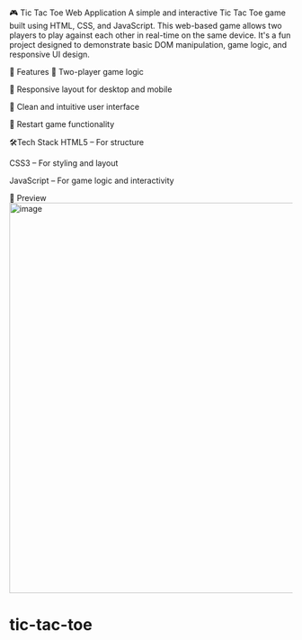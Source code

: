 🎮
Tic Tac Toe Web Application
A simple and interactive Tic Tac Toe game built using HTML, CSS, and JavaScript. This web-based game allows two players to play against each other in real-time on the same device. It's a fun project designed to demonstrate basic DOM manipulation, game logic, and responsive UI design.

🚀 Features
🧠 Two-player game logic

📱 Responsive layout for desktop and mobile

🎨 Clean and intuitive user interface

🔁 Restart game functionality


🛠️Tech Stack
HTML5 – For structure

CSS3 – For styling and layout

JavaScript – For game logic and interactivity

📸 Preview
<img width="520" height="693" alt="image" src="https://github.com/user-attachments/assets/a00f23d5-2d9e-4c93-b559-b975cd888d4e" />

# tic-tac-toe
